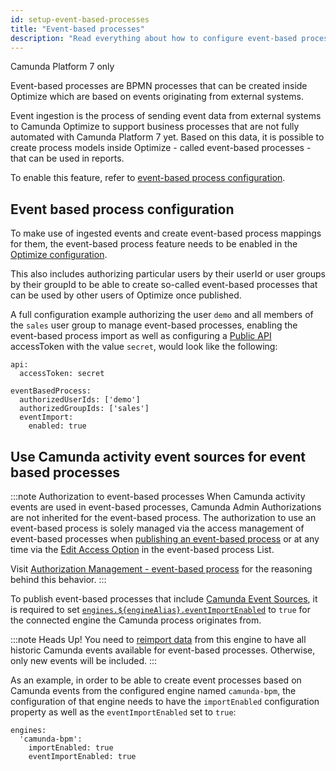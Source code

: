 ```yaml
---
id: setup-event-based-processes
title: "Event-based processes"
description: "Read everything about how to configure event-based processes in Optimize."
---
```


<span class="badge badge--platform">Camunda Platform 7 only</span>

Event-based processes are BPMN processes that can be created inside Optimize which are based on events originating from external systems.

Event ingestion is the process of sending event data from external systems to Camunda Optimize to support business processes that are not fully automated with Camunda Platform 7 yet.
Based on this data, it is possible to create process models inside Optimize - called event-based processes - that can be used in reports.

To enable this feature, refer to [event-based process configuration](#event-based-process-configuration).

## Event based process configuration

To make use of ingested events and create event-based process mappings for them, the event-based process feature needs to be enabled in the [Optimize configuration](./system-configuration.md).

This also includes authorizing particular users by their userId or user groups by their groupId to be able to create so-called event-based processes that can be used by other users of Optimize once published.

A full configuration example authorizing the user `demo` and all members of the `sales` user group to manage event-based processes, enabling the event-based process import as well as configuring a [Public API](./system-configuration.md#public-api) accessToken with the value `secret`, would look like the following:

    api:
      accessToken: secret

    eventBasedProcess:
      authorizedUserIds: ['demo']
      authorizedGroupIds: ['sales']
      eventImport:
      	enabled: true

## Use Camunda activity event sources for event based processes

:::note Authorization to event-based processes
When Camunda activity events are used in event-based processes, Camunda Admin Authorizations are not inherited for the event-based process. The authorization to use an event-based process is solely managed via the access management of event-based processes when [publishing an event-based process]($optimize$/components/userguide/additional-features/event-based-processes/#publishing-an-event-based-process) or at any time via the [Edit Access Option]($optimize$/components/userguide/additional-features/event-based-processes/#event-based-process-list---edit-access) in the event-based process List.

Visit [Authorization Management - event-based process](./authorization-management.md/#event-based-processes) for the reasoning behind this behavior.
:::

To publish event-based processes that include [Camunda Event Sources]($optimize$/components/userguide/additional-features/event-based-processes/#camunda-events), it is required to set [`engines.${engineAlias}.eventImportEnabled`](./system-configuration-platform-7.md) to `true` for the connected engine the Camunda process originates from.

:::note Heads Up!
You need to [reimport data](./../migration-update/instructions.md/#force-reimport-of-engine-data-in-optimize) from this engine to have all historic Camunda events available for event-based processes. Otherwise, only new events will be included.
:::

As an example, in order to be able to create event processes based on Camunda events from the configured engine named `camunda-bpm`, the configuration of that engine needs to have the `importEnabled` configuration property as well as the `eventImportEnabled` set to `true`:

    engines:
      'camunda-bpm':
        importEnabled: true
        eventImportEnabled: true

